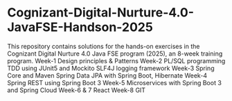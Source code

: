 # Cognizant-Digital-Nurture-4.0-JavaFSE-Handson-2025
This repository contains solutions for the hands-on exercises in the Cognizant Digital Nurture 4.0 Java FSE program (2025), an 8-week training program. 
Week-1 
Design principles & Patterns
Week-2 
PL/SQL programming
TDD using JUnit5 and Mockito
SLF4J logging framework
Week-3
Spring Core and Maven
Spring Data JPA with Spring Boot, Hibernate
Week-4
Spring REST using Spring Boot 3
Week-5
Microservices with Spring Boot 3 and Spring Cloud
Week-6 & 7
React
Week-8
GIT







